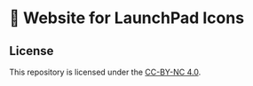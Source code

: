 # 🚀 Website for LaunchPad Icons

## License

This repository is licensed under the [CC-BY-NC 4.0](LICENSE).

